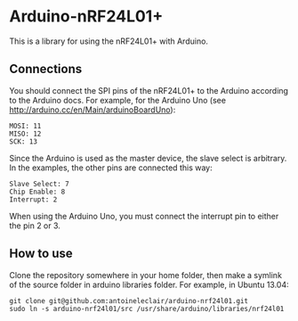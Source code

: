 Arduino-nRF24L01+
=================

This is a library for using the nRF24L01+ with Arduino.

Connections
-----------

You should connect the SPI pins of the nRF24L01+ to the Arduino according to the Arduino docs. For example, for the Arduino Uno (see <http://arduino.cc/en/Main/arduinoBoardUno>):

    MOSI: 11
    MISO: 12
    SCK: 13

Since the Arduino is used as the master device, the slave select is arbitrary. In the examples, the other pins are connected this way:

    Slave Select: 7
    Chip Enable: 8
    Interrupt: 2

When using the Arduino Uno, you must connect the interrupt pin to either the pin 2 or 3.

How to use
----------

Clone the repository somewhere in your home folder, then make a symlink of the source folder in arduino libraries folder. For example, in Ubuntu 13.04:

    git clone git@github.com:antoineleclair/arduino-nrf24l01.git
    sudo ln -s arduino-nrf24l01/src /usr/share/arduino/libraries/nrf24l01
